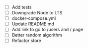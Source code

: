 - [ ] Add tests
- [ ] Downgrade Node to LTS
- [ ] docker-compose.yml
- [ ] Update README.md
- [ ] Add link to go to /users and / page
- [ ] Better random algorithm
- [ ] Refactor store
